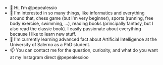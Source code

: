 - 👋 Hi, I’m @pepealessio
- 👀 I'm interested in so many things, like informatics and everything around that, chess game (but I'm very beginner), sports (running, free body exercise, swimming, ...), reading books (principally fantasy, but I also read the classic book). I easily passionate about everything because I like to learn new stuff.
- 🌱 I'm currently learning advanced fact about Artificial Intelligence at the University of Salerno as a PhD student.
- 📫 You can contact me for the question, curiosity, and what do you want at my Instagram direct @pepealessioo

<!---
pepealessio/pepealessio is a ✨ special ✨ repository because its `README.md` (this file) appears on your GitHub profile.
You can click the Preview link to take a look at your changes.
--->
